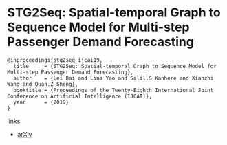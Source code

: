 # STG2Seq: Spatial-temporal Graph to Sequence Model for Multi-step Passenger Demand Forecasting

```
@inproceedings{stg2seq_ijcai19,
  title     = {STG2Seq: Spatial-temporal Graph to Sequence Model for Multi-step Passenger Demand Forecasting},
  author    = {Lei Bai and Lina Yao and Salil.S Kanhere and Xianzhi Wang and Quan.Z Sheng},
  booktitle = {Proceedings of the Twenty-Eighth International Joint Conference on Artificial Intelligence (IJCAI)},            
  year      = {2019}
}
```

links
- [arXiv](https://arxiv.org/abs/1905.10069)
